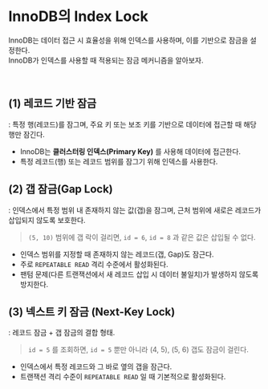 # InnoDB의 Index Lock
 
InnoDB는 데이터 접근 시 효율성을 위해 인덱스를 사용하며, 이를 기반으로 잠금을 설정한다. <br/>
InnoDB가 인덱스를 사용할 때 적용되는 잠금 메커니즘을 알아보자.

<br/>

## (1) 레코드 기반 잠금
: 특정 행(레코드)를 잠그며, 주요 키 또는 보조 키를 기반으로 데이터에 접근할 때 해당 행만 잠긴다.
- InnoDB는 **클러스터링 인덱스(Primary Key)** 를 사용해 데이터에 접근한다. <br/>
- 특정 레코드(행) 또는 레코드 범위를 잠그기 위해 인덱스를 사용한다.
  
## (2) 갭 잠금(Gap Lock)
: 인덱스에서 특정 범위 내 존재하지 않는 값(갭)을 잠그며, 근처 범위에 새로은 레코드가 삽입되지 않도록 보호한다.
> `(5, 10)` 범위에 갭 락이 걸리면, `id = 6`, `id = 8` 과 같은 값은 삽입될 수 없다.
- 인덱스 범위를 지정할 때 존재하지 않는 레코드(갭, Gap)도 잠근다. <br/>
- 주로 `REPEATABLE READ` 격리 수준에서 활성화된다. <br/>
- 팬텀 문제(다른 트랜잭션에서 새 레코드 삽입 시 데이터 불일치)가 발생하지 않도록 방지한다.

## (3) 넥스트 키 잠금 (Next-Key Lock)
: 레코드 잠금 + 갭 잠금의 결합 형태.
> `id = 5` 를 조회하면, `id = 5` 뿐만 아니라 (4, 5), (5, 6) 갭도 잠금이 걸린다.

- 인덱스에서 특정 레코드와 그 바로 옆의 갭을 잠근다.
- 트랜잭션 격리 수준이 `REPEATABLE READ` 일 때 기본적으로 활성화된다.
